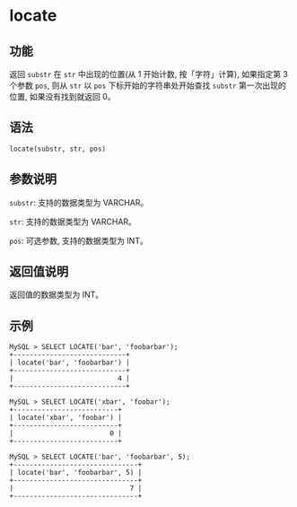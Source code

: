 # locate

## 功能

返回 `substr` 在 `str` 中出现的位置(从 1 开始计数, 按「字符」计算), 如果指定第 3 个参数 `pos`, 则从 `str` 以 `pos` 下标开始的字符串处开始查找 `substr` 第一次出现的位置, 如果没有找到就返回 0。

## 语法

```Haskell
locate(substr, str, pos)
```

## 参数说明

`substr`: 支持的数据类型为 VARCHAR。

`str`: 支持的数据类型为 VARCHAR。

`pos`: 可选参数, 支持的数据类型为 INT。

## 返回值说明

返回值的数据类型为 INT。

## 示例

```Plain Text
MySQL > SELECT LOCATE('bar', 'foobarbar');
+----------------------------+
| locate('bar', 'foobarbar') |
+----------------------------+
|                          4 |
+----------------------------+

MySQL > SELECT LOCATE('xbar', 'foobar');
+--------------------------+
| locate('xbar', 'foobar') |
+--------------------------+
|                        0 |
+--------------------------+

MySQL > SELECT LOCATE('bar', 'foobarbar', 5);
+-------------------------------+
| locate('bar', 'foobarbar', 5) |
+-------------------------------+
|                             7 |
+-------------------------------+
```
